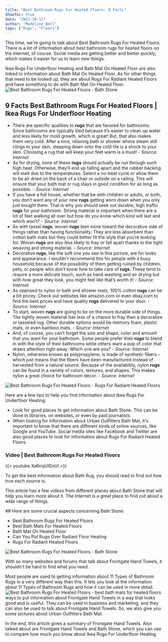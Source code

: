 ```yaml
---
title: "Best Bathroom Rugs For Heated Floors: 9 Facts"
ShowToc: true 
date: "2022-10-13"
author: "Madeline Bell" 
tags: ["Rugs", "Floors"]
---
```


	
This time, we're going to talk about Best Bathroom Rugs For Heated Floors. There is a lot of information about best bathroom rugs for heated floors on the internet, of course. Social media are getting better and better quickly, which makes it easier for us to learn new things.

Ikea Rugs For Underfloor Heating and Bath Mat On Heated Floor are also linked to information about Bath Mat On Heated Floor. As for other things that need to be looked up, they are about Rugs For Radiant Heated Floors and have something to do with Bath Mat On Heated Floor.
<img loading="lazy" src="https://sims4downloads.net/wp-content/uploads/2017/02/992.jpg" onerror="this.onerror=null;this.src='https://blogger.googleusercontent.com/img/a/AVvXsEhe7F7TRXHtjiKvHb5vS7DmnxvpHiDyoYyYvm1nHB3Qp2_w3BnM6A2eq4v7FYxCC9bfZt3a9vIMtAYEKUiaDQbHMg-ViyGmRIj39MLp0bGFfgfYw1Dc9q_H-T0wiTm3l0Uq42dETrN9eC8aGJ9_IORZsxST1AcLR7np1koOfcc7tnHa4S8Mwz_xD9d0=s16000';" alt="Best Bathroom Rugs For Heated Floors - Bath Stone" >

## 9 Facts Best Bathroom Rugs For Heated Floors | Ikea Rugs For Underfloor Heating
-   There are specific qualities to **rugs** that are favored for bathrooms. Since bathrooms are typically tiled because it’s easier to clean up water and less likely for mold growth, which is great! But, that also makes them very cold. After a nice, relaxing bath or shower where steam still clings to your skin, stepping down onto the cold tile is a shock to your skin. Choosing a rug that will keep your feet warm is a must! - <cite>Source: Internet</cite>
-   As for drying, none of these **rugs** should actually be run through such high heat. Otherwise, they’ll end up falling apart and the rubber backing will melt due to the temperatures. Select a no-heat cycle or allow them to be air dried on the back of a chair or outside on a railing. This will ensure that your bath mat or rug stays in good condition for as long as possible. - <cite>Source: Internet</cite>
-   If you have a full house, whether that be with children or adults, or both, you don’t want any of your new **rugs** getting worn down when you only just bought them. That is why you should seek out durable, high traffic **rugs** for your bathroom. Strong material is important when there are a lot of feet walking all over but how do you know which kind will last and which won’t? - <cite>Source: Internet</cite>
-   As with tassel **rugs**, woven **rugs** lean more toward the decorative side of things rather than having functionality. They are less absorbent than cotton bath mats but they could better fit the style that you’re looking for. Woven **rugs** are also less likely to fray or fall apart thanks to the tight weaving and strong material. - <cite>Source: Internet</cite>
-   Decorative **rugs**, like the soft one you see in this picture, are for looks and appearance. I wouldn’t recommend this for people with a busy household because of the possibility of them getting ruined by children, pets, or people who don’t know how to take care of **rugs**. These tend to require a more delicate touch, such as hand washing and air drying but with how great they look, you might feel like that’s worth it! - <cite>Source: Internet</cite>
-   As opposed to nylon or bath and shower mats, 100% cotton **rugs** can be a bit pricey. Check out websites like amazon.com or even ebay.com to find the best prices and have quality **rugs** delivered to your door. - <cite>Source: Internet</cite>
-   To start, woven **rugs** are going to be on the more durable side of things. The tightly woven material has less of a chance to fray than a decorative or tasseled rug. Other durable options would be memory foam, plastic mats, or even bamboo mats. - <cite>Source: Internet</cite>
-   And, of course, you can’t forget the size and shape, color and amount that you want for your bathroom. Some people prefer their **rugs** to blend in with the style of their bathrooms while others want a pop of color that draws attention right away. Which one are you? - <cite>Source: Internet</cite>
-   Nylon, otherwise known as polypropylene, is made of synthetic fibers – which just means that the fibers have been manufactured instead of harvested from a natural source. Because of the availability, nylon **rugs** can be found in a variety of colors, textures, and shapes. This makes nylon a great choice for bathroom décor. - <cite>Source: Internet</cite>


<img loading="lazy" src="https://ae01.alicdn.com/kf/HTB1fkniXdfvK1RjSspoq6zfNpXaY/Bath-Mat-Bathroom-Carpet-Warm-winter-Rug-Memory-Foam-Bathroom-Mat-Set-kitchen-Door-Floor-Tapis.jpg_640x640.jpg" onerror="this.onerror=null;this.src='https://blogger.googleusercontent.com/img/a/AVvXsEhe7F7TRXHtjiKvHb5vS7DmnxvpHiDyoYyYvm1nHB3Qp2_w3BnM6A2eq4v7FYxCC9bfZt3a9vIMtAYEKUiaDQbHMg-ViyGmRIj39MLp0bGFfgfYw1Dc9q_H-T0wiTm3l0Uq42dETrN9eC8aGJ9_IORZsxST1AcLR7np1koOfcc7tnHa4S8Mwz_xD9d0=s16000';" alt="Best Bathroom Rugs For Heated Floors - Rugs For Radiant Heated Floors" >

Here are a few tips to help you find information about Ikea Rugs For Underfloor Heating:
- Look for good places to get information about Bath Stone. This can be done in libraries, on websites, or even by paid journalists.
- When looking for information about Urban Outfitters Bath Mat, it's important to know that there are different kinds of online sources, like Google and YouTube. Social media sites like Facebook and Twitter are also good places to look for information about Rugs For Radiant Heated Floors.

### Video | Best Bathroom Rugs For Heated Floors
{{< youtube XaRnqUIDxUI >}} 

To get the best information about Bath Rug, you should read to find out how true each source is.

This article has a few videos from different places about Bath Stone that will help you learn more about it. The Internet is a great place to find out about a wide range of things.
<script async="async" data-cfasync="false" src="//normallydemandedalter.com/fe63df3c5408708b15d8dc3d9b206b31/invoke.js"></script>
<div id="container-fe63df3c5408708b15d8dc3d9b206b31"></div>
## Here are some crucial aspects concerning Bath Stone:

- Best Bathroom Rugs For Heated Floors
- Best Bath Mats For Heated Floors
- Bath Mat On Heated Floor
- Can You Put Rugs Over Radiant Floor Heating
- Rugs For Radiant Heated Floors

 <img loading="lazy" src="https://images-na.ssl-images-amazon.com/images/I/711Vad1O7hL._AC_SX466_.jpg" onerror="this.onerror=null;this.src='https://blogger.googleusercontent.com/img/a/AVvXsEhe7F7TRXHtjiKvHb5vS7DmnxvpHiDyoYyYvm1nHB3Qp2_w3BnM6A2eq4v7FYxCC9bfZt3a9vIMtAYEKUiaDQbHMg-ViyGmRIj39MLp0bGFfgfYw1Dc9q_H-T0wiTm3l0Uq42dETrN9eC8aGJ9_IORZsxST1AcLR7np1koOfcc7tnHa4S8Mwz_xD9d0=s16000';" alt="Best Bathroom Rugs For Heated Floors - Bath Stone" >

With so many websites and forums that talk about Frontgate Hand Towels, it shouldn't be hard to find what you need.

Most people are used to getting information about 11 Types of Bathroom Rugs in a very different way than this. It lets you look at the information about 11 Types of Bathroom Rugs and how it can be used in more detail.
<img loading="lazy" src="https://ae01.alicdn.com/kf/HTB1D_NfhcuYBuNkSmRyq6AA3pXaD/50-x-80cm-Bathroom-Rug-Bath-Mat-Pad-Skid-Resistance-Floor-Door-Rug-Bath-Room.jpg" onerror="this.onerror=null;this.src='https://blogger.googleusercontent.com/img/a/AVvXsEhe7F7TRXHtjiKvHb5vS7DmnxvpHiDyoYyYvm1nHB3Qp2_w3BnM6A2eq4v7FYxCC9bfZt3a9vIMtAYEKUiaDQbHMg-ViyGmRIj39MLp0bGFfgfYw1Dc9q_H-T0wiTm3l0Uq42dETrN9eC8aGJ9_IORZsxST1AcLR7np1koOfcc7tnHa4S8Mwz_xD9d0=s16000';" alt="Best Bathroom Rugs For Heated Floors - best bath mats for heated floors" >
ways to put information about Frontgate Hand Towels in a way that looks good and is useful. They can be used in business and marketing, and they can also be used to talk about Frontgate Hand Towels. So, we also give you some pictures about Urban Outfitters Bath Mat.

In the end, this article gives a summary of Frontgate Hand Towels. Also talked about are Frontgate Hand Towels and Bath Stone, which you can use to compare how much you know about Ikea Rugs For Underfloor Heating.
	
	
	
	

